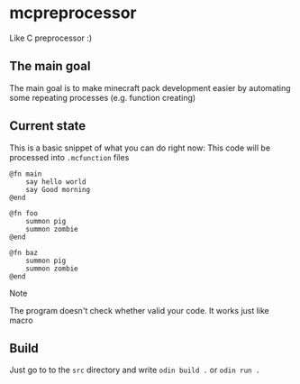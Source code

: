 # mcpreprocessor

Like C preprocessor :)

## The main goal

The main goal is to make minecraft pack development easier by
automating some repeating processes (e.g. function creating)

## Current state

This is a basic snippet of what you can do right now:
This code will be processed into `.mcfunction` files

```
@fn main
    say hello world
    say Good morning
@end

@fn foo
    summon pig
    summon zombie
@end

@fn baz
    summon pig
    summon zombie
@end
```

> [!NOTE]
> The program doesn't check whether valid your code.
> It works just like macro

## Build

Just go to to the `src` directory and write `odin build .` or `odin run .`
